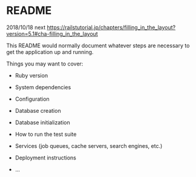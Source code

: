 # README

2018/10/18 next
https://railstutorial.jp/chapters/filling_in_the_layout?version=5.1#cha-filling_in_the_layout

This README would normally document whatever steps are necessary to get the
application up and running.

Things you may want to cover:

* Ruby version

* System dependencies

* Configuration

* Database creation

* Database initialization

* How to run the test suite

* Services (job queues, cache servers, search engines, etc.)

* Deployment instructions

* ...
